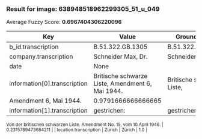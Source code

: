 ### Result for image: 638948518962299305_51_u_049
Average Fuzzy Score: **0.6967404306220096**
<small>

| Key | Value | Ground Truth | Score |
| --- | --- | --- | --- |
| b_id.transcription | B.51.322.GB.1305 | B.51.322.GB.1305. | 0.9696969696969697 |
| company.transcription | Schneider Max, Dr. | Schneider Max, Dr. | 1.0 |
| date | None |  | 0.0 |
| information[0].transcription | Britische schwarze Liste, Amendment 6, Mai 1944. | Britische schwarze Liste,
Amendment 6, Mai 1944. | 0.9791666666666665 |
| information[1].transcription | gestrichen: | gestrichen:
Von der britischen schwarzen Liste.
Amendment No. 15, vom 10.April 1946. | 0.2315789473684211 |
| location.transcription | Zürich | Zürich | 1.0 |

</small>
